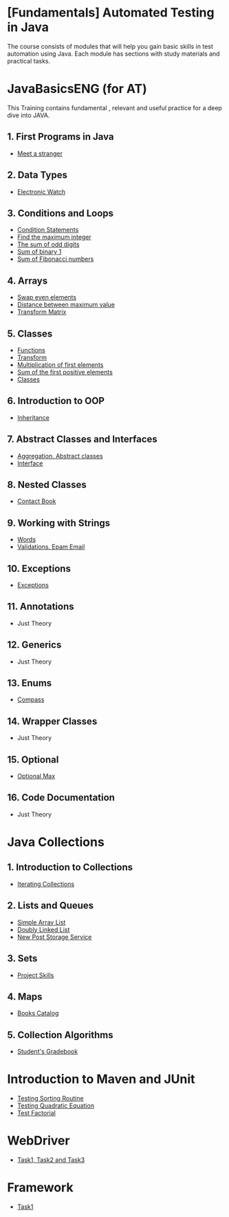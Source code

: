 
# [Fundamentals] Automated Testing in Java

The course consists of modules that will help you gain basic skills in test automation using Java.
Each module has sections with study materials and practical tasks.


# JavaBasicsENG (for AT)

This Training contains fundamental , relevant  and useful practice for a deep dive into JAVA. 

## 1. First Programs in Java
- [Meet a stranger](https://gitlab.com/marthadelaossa/meet-a-stranger)
## 2. Data Types
- [Electronic Watch](https://gitlab.com/marthadelaossa/electronic-watch)
## 3. Conditions and Loops
- [Condition Statements](https://gitlab.com/marthadelaossa/intro-java-task01-master)
- [Find the maximum integer](https://gitlab.com/marthadelaossa/intro-java-task02-master)
- [The sum of odd digits](https://gitlab.com/marthadelaossa/flow-control-task01-master)
- [Sum of binary 1](https://gitlab.com/marthadelaossa/flow-control-task02-master)
- [Sum of Fibonacci numbers](https://gitlab.com/marthadelaossa/flow-control-task03-master)

## 4. Arrays
- [Swap even elements](https://gitlab.com/marthadelaossa/arrays-task01-master)
- [Distance between maximum value](https://gitlab.com/marthadelaossa/arrays-task02-master)
- [Transform Matrix](https://gitlab.com/marthadelaossa/arrays-task03-master)
  
## 5. Classes
- [Functions](function-task01-master)
- [Transform](https://gitlab.com/marthadelaossa/function-task02-master)
- [Multiplication of first elements](https://gitlab.com/marthadelaossa/function-task03-master)
- [Sum of the first positive elements](https://gitlab.com/marthadelaossa/function-task04-master)
- [Classes](https://gitlab.com/marthadelaossa/classes-skeleton)
  
## 6. Introduction to OOP
- [Inheritance](https://gitlab.com/marthadelaossa/inheritance-skeleton)
## 7. Abstract Classes and Interfaces
- [Aggregation. Abstract classes](https://gitlab.com/marthadelaossa/aggregation-skeleton)
- [Interface](https://gitlab.com/marthadelaossa/interfaces-skeleton.git)
## 8. Nested Сlasses
- [Contact Book](https://gitlab.com/marthadelaossa/contact-book.git)
## 9. Working with Strings
- [Words](https://gitlab.com/marthadelaossa/words.git)
- [Validations. Epam Email](https://gitlab.com/marthadelaossa/validations-epam-email.git)
## 10. Exceptions
- [Exceptions](https://gitlab.com/marthadelaossa/exceptions-skeleton.git)
## 11. Annotations
- Just Theory
## 12. Generics
- Just Theory
## 13. Enums
- [Compass](https://gitlab.com/marthadelaossa/compass.git)
## 14. Wrapper Classes
- Just Theory
## 15. Optional
- [Optional Max](https://gitlab.com/marthadelaossa/optional-max.git)
## 16. Code Documentation
- Just Theory

# Java Collections

## 1. Introduction to Collections
- [Iterating Collections](https://gitlab.com/marthadelaossa/newpostoffice)  
## 2. Lists and Queues
- [Simple Array List](https://gitlab.com/marthadelaossa/simplearraylist-task)
- [Doubly Linked List](https://gitlab.com/marthadelaossa/doubly-linked-list-skeleton)
- [New Post Storage Service](https://gitlab.com/marthadelaossa/newpostofficestorage-task)  
## 3. Sets
- [Project Skills](https://gitlab.com/marthadelaossa/project-skills-skeleton)
## 4. Maps
- [Books Catalog](https://gitlab.com/marthadelaossa/bookscatalog-task)  
## 5. Collection Algorithms
- [Student's Gradebook](https://gitlab.com/marthadelaossa/student-gradebook-skeleton)

# Introduction to Maven and JUnit
- [Testing Sorting Routine](https://gitlab.com/marthadelaossa/test-sorting-master)
- [Testing Quadratic Equation](https://gitlab.com/marthadelaossa/test-quadratic-equation-master)
- [Test Factorial](https://gitlab.com/marthadelaossa/test-factorial-master)

# WebDriver
- [Task1, Task2 and Task3](https://gitlab.com/marthadelaossa/ta_training-java)

# Framework
- [Task1](https://gitlab.com/marthadelaossa/hybrid_framework)
  
